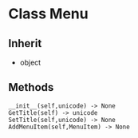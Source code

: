 # Class Menu

## Inherit

* object

## Methods
```
__init__(self,unicode) -> None
GetTitle(self) -> unicode
SetTitle(self,unicode) -> None
AddMenuItem(self,MenuItem) -> None
```